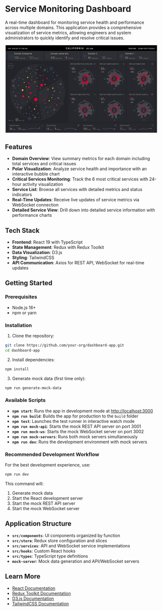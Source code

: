 # Service Monitoring Dashboard

A real-time dashboard for monitoring service health and performance across multiple domains. This application provides a comprehensive visualization of service metrics, allowing engineers and system administrators to quickly identify and resolve critical issues.

![Dashboard Preview](./random-ui-1_page-0001.jpg)

## Features

- **Domain Overview**: View summary metrics for each domain including total services and critical issues
- **Polar Visualization**: Analyze service health and importance with an interactive bubble chart
- **Critical Services Monitoring**: Track the 6 most critical services with 24-hour activity visualization
- **Service List**: Browse all services with detailed metrics and status indicators
- **Real-Time Updates**: Receive live updates of service metrics via WebSocket connection
- **Detailed Service View**: Drill down into detailed service information with performance charts

## Tech Stack

- **Frontend**: React 19 with TypeScript
- **State Management**: Redux with Redux Toolkit
- **Data Visualization**: D3.js
- **Styling**: TailwindCSS
- **API Communication**: Axios for REST API, WebSocket for real-time updates

## Getting Started

### Prerequisites

- Node.js 16+
- npm or yarn

### Installation

1. Clone the repository:
```bash
git clone https://github.com/your-org/dashboard-app.git
cd dashboard-app
```

2. Install dependencies:
```bash
npm install
```

3. Generate mock data (first time only):
```bash
npm run generate-mock-data
```

### Available Scripts

- **`npm start`**: Runs the app in development mode at [http://localhost:3000](http://localhost:3000)
- **`npm run build`**: Builds the app for production to the `build` folder
- **`npm test`**: Launches the test runner in interactive watch mode
- **`npm run mock-api`**: Starts the mock REST API server on port 3001
- **`npm run mock-ws`**: Starts the mock WebSocket server on port 3002
- **`npm run mock-servers`**: Runs both mock servers simultaneously
- **`npm run dev`**: Runs the development environment with mock servers

### Recommended Development Workflow

For the best development experience, use:
```bash
npm run dev
```

This command will:
1. Generate mock data
2. Start the React development server
3. Start the mock REST API server
4. Start the mock WebSocket server

## Application Structure

- **`src/components`**: UI components organized by function
- **`src/store`**: Redux store configuration and slices
- **`src/services`**: API and WebSocket service implementations
- **`src/hooks`**: Custom React hooks
- **`src/types`**: TypeScript type definitions
- **`mock-server`**: Mock data generation and API/WebSocket servers

## Learn More

- [React Documentation](https://reactjs.org/)
- [Redux Toolkit Documentation](https://redux-toolkit.js.org/)
- [D3.js Documentation](https://d3js.org/)
- [TailwindCSS Documentation](https://tailwindcss.com/docs)